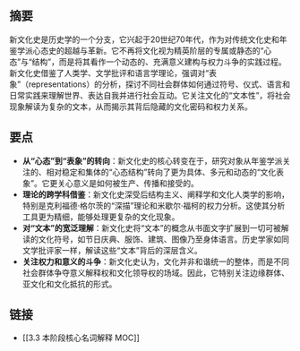 ## 摘要

新文化史是历史学的一个分支，它兴起于20世纪70年代，作为对传统文化史和年鉴学派心态史的超越与革新。它不再将文化视为精英阶层的专属或静态的“心态”与“结构”，而是将其看作一个动态的、充满意义建构与权力斗争的实践过程。新文化史借鉴了人类学、文学批评和语言学理论，强调对“表象”（representations）的分析，探讨不同社会群体如何通过符号、仪式、语言和日常实践来理解世界、表达自我并进行社会互动。它关注文化的“文本性”，将社会现象解读为复杂的文本，从而揭示其背后隐藏的文化密码和权力关系。

## 要点

- **从“心态”到“表象”的转向**：新文化史的核心转变在于，研究对象从年鉴学派关注的、相对稳定和集体的“心态结构”转向了更为具体、多元和动态的“文化表象”。它更关心意义是如何被生产、传播和接受的。
- **理论的跨学科借鉴**：新文化史深受后结构主义、阐释学和文化人类学的影响，特别是克利福德·格尔茨的“深描”理论和米歇尔·福柯的权力分析。这使其分析工具更为精细，能够处理更复杂的文化现象。
- **对“文本”的宽泛理解**：新文化史将“文本”的概念从书面文字扩展到一切可被解读的文化符号，如节日庆典、服饰、建筑、图像乃至身体语言。历史学家如同文学批评家一样，解读这些“文本”背后的深层含义。
- **关注权力和意义的斗争**：新文化史认为，文化并非和谐统一的整体，而是不同社会群体争夺意义解释权和文化领导权的场域。因此，它特别关注边缘群体、亚文化和文化抵抗的形式。

## 链接

- [[3.3 本阶段核心名词解释 MOC]]
